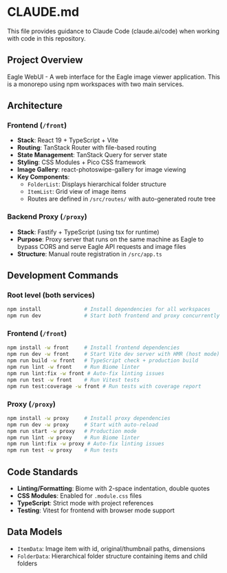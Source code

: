 # CLAUDE.md

This file provides guidance to Claude Code (claude.ai/code) when working with code in this repository.

## Project Overview

Eagle WebUI - A web interface for the Eagle image viewer application. This is a monorepo using npm workspaces with two main services.

## Architecture

### Frontend (`/front`)

- **Stack**: React 19 + TypeScript + Vite
- **Routing**: TanStack Router with file-based routing
- **State Management**: TanStack Query for server state
- **Styling**: CSS Modules + Pico CSS framework
- **Image Gallery**: react-photoswipe-gallery for image viewing
- **Key Components**:
  - `FolderList`: Displays hierarchical folder structure
  - `ItemList`: Grid view of image items
  - Routes are defined in `/src/routes/` with auto-generated route tree

### Backend Proxy (`/proxy`)

- **Stack**: Fastify + TypeScript (using tsx for runtime)
- **Purpose**: Proxy server that runs on the same machine as Eagle to bypass CORS and serve Eagle API requests and image files
- **Structure**: Manual route registration in `/src/app.ts`

## Development Commands

### Root level (both services)

```bash
npm install              # Install dependencies for all workspaces
npm run dev              # Start both frontend and proxy concurrently
```

### Frontend (`/front`)

```bash
npm install -w front     # Install frontend dependencies
npm run dev -w front     # Start Vite dev server with HMR (host mode)
npm run build -w front   # TypeScript check + production build
npm run lint -w front    # Run Biome linter
npm run lint:fix -w front # Auto-fix linting issues
npm run test -w front    # Run Vitest tests
npm run test:coverage -w front # Run tests with coverage report
```

### Proxy (`/proxy`)

```bash
npm install -w proxy     # Install proxy dependencies
npm run dev -w proxy     # Start with auto-reload
npm run start -w proxy   # Production mode
npm run lint -w proxy    # Run Biome linter
npm run lint:fix -w proxy # Auto-fix linting issues
npm run test -w proxy    # Run tests
```

## Code Standards

- **Linting/Formatting**: Biome with 2-space indentation, double quotes
- **CSS Modules**: Enabled for `.module.css` files
- **TypeScript**: Strict mode with project references
- **Testing**: Vitest for frontend with browser mode support

## Data Models

- `ItemData`: Image item with id, original/thumbnail paths, dimensions
- `FolderData`: Hierarchical folder structure containing items and child folders
